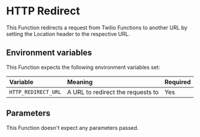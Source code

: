 # HTTP Redirect

This Function redirects a request from Twilio Functions to another URL by setting the Location header to the respective URL.

## Environment variables

This Function expects the following environment variables set:

| Variable            | Meaning                           | Required |
| :------------------ | :-------------------------------- | :------- |
| `HTTP_REDIRECT_URL` | A URL to redirect the requests to | Yes      |

## Parameters

This Function doesn't expect any parameters passed.
